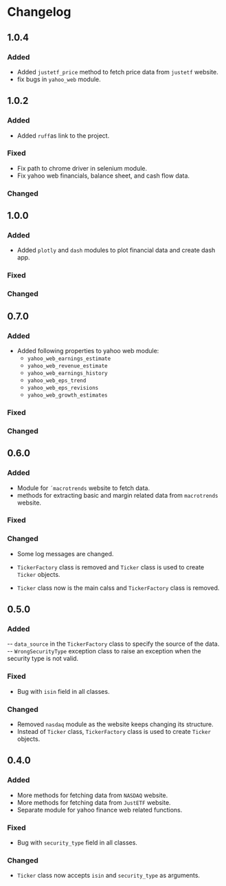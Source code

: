 # Changelog

## 1.0.4

### Added

- Added `justetf_price` method to fetch price data from `justetf` website.
- fix bugs in `yahoo_web` module.

## 1.0.2

### Added

- Added `ruff`as link to the project. 

### Fixed

- Fix path to chrome driver in selenium module.
- Fix yahoo web financials, balance sheet, and cash flow data.

### Changed

## 1.0.0

### Added

- Added `plotly` and `dash` modules to plot financial data and create dash app.

### Fixed

### Changed

## 0.7.0

### Added

- Added following properties to yahoo web module:
    - `yahoo_web_earnings_estimate` 
    - `yahoo_web_revenue_estimate`
    - `yahoo_web_earnings_history`
    - `yahoo_web_eps_trend`
    - `yahoo_web_eps_revisions`
    - `yahoo_web_growth_estimates`

### Fixed

### Changed


## 0.6.0

### Added

- Module for `´macrotrends` website to fetch data.
- methods for extracting basic and margin related data from `macrotrends` website.

### Fixed

### Changed

- Some log messages are changed.
- `TickerFactory` class is removed and `Ticker` class is used to create `Ticker` objects.

- `Ticker` class now is the main calss and `TickerFactory` class is removed.

## 0.5.0

### Added

-- `data_source` in the `TickerFactory` class to specify the source of the data.
-- `WrongSecurityType` exception class to raise an exception when the security type is not valid.

### Fixed

- Bug with `isin` field in all classes.

### Changed

- Removed `nasdaq` module as the website keeps changing its structure.
- Instead of `Ticker` class, `TickerFactory` class is used to create `Ticker` objects.

## 0.4.0

### Added

- More methods for fetching data from `NASDAQ` website.
- More methods for fetching data from `JustETF` website.
- Separate module for yahoo finance web related functions.

### Fixed

- Bug with `security_type` field in all classes.

### Changed

- `Ticker` class now accepts `isin` and `security_type` as arguments.
